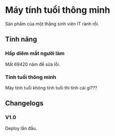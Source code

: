 ﻿# Máy tính tuổi thông minh
 Sản phẩm của một thằng sinh viên IT rảnh rỗi.
 
 ## Tính năng
 ### Hấp diêm mắt người làm
 Mất 69420 năm để sửa lỗi.
 
 ### Tính tuổi thông minh
 Máy tính tuổi không tính tuổi thì tính cái gì???
 
 ## Changelogs
 ### V1.0
 Deploy lần đầu.
